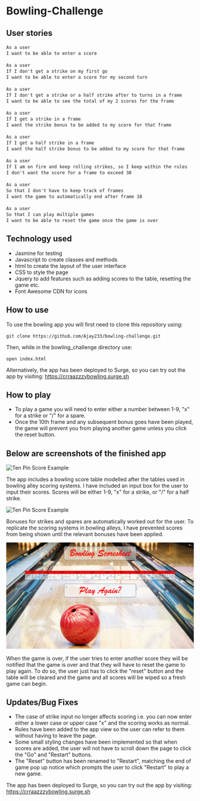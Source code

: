 # Bowling-Challenge

## User stories
```
As a user
I want to be able to enter a score

As a user
If I don't get a strike on my first go
I want to be able to enter a score for my second turn

As a user
If I don't get a strike or a half strike after to turns in a frame
I want to be able to see the total of my 2 scores for the frame

As a user
If I get a strike in a frame
I want the strike bonus to be added to my score for that frame

As a user
If I get a half strike in a frame
I want the half strike bonus to be added to my score for that frame

As a user
If I am on fire and keep rolling strikes, so I keep within the rules
I don't want the score for a frame to exceed 30

As a user
So that I don't have to keep track of frames
I want the game to automatically end after frame 10

As a user
So that I can play multiple games
I want to be able to reset the game once the game is over

```


## Technology used

- Jasmine for testing
- Javascript to create classes and methods
- html to create the layout of the user interface
- CSS to style the page
- Jquery to add features such as adding scores to the table, resetting the game etc.
- Font Awesome CDN for icons


## How to use
To use the bowling app you will first need to clone this repository using:

```
git clone https://github.com/Ajay233/bowling-challenge.git
```

Then, while in the bowling_challenge directory use:
```
open index.html
```

Alternatively, the app has been deployed to Surge, so you can try out the app by visiting:  https://crraazzzybowling.surge.sh

## How to play

- To play a game you will need to enter either a number between 1-9, "x" for a strike or "/" for a spare.
- Once the 10th frame and any subsequent bonus goes have been played, the game will prevent you from playing another game unless you click the reset button.


## Below are screenshots of the finished app

![Ten Pin Score Example](images/ready_to_begin.png)

The app includes a bowling score table modelled after the tables used in bowling alley scoring systems.  I have included an input box for the user to input their scores.  Scores will be either 1-9, "x" for a strike, or "/" for a half strike.


![Ten Pin Score Example](images/scoring.png)

Bonuses for strikes and spares are automatically worked out for the user.  To replicate the scoring systems in bowling alleys, I have prevented scores from being shown until the relevant bonuses have been applied.


![Ten Pin Score Example](images/Game_over.png)

When the game is over, if the user tries to enter another score they will be notified that the game is over and that they will have to reset the game to play again.  To do so, the user just has to click the "reset" button and the table will be cleared and the game and all scores will be wiped so a fresh game can begin.

## Updates/Bug Fixes
- The case of strike input no longer affects scoring i.e. you can now enter either a lower case or upper case "x" and the scoring works as normal.
- Rules have been added to the app view so the user can refer to them without having to leave the page.
- Some small styling changes have been implemented so that when scores are added, the user will not have to scroll down the page to click the "Go" and "Restart" buttons.
- The "Reset" button has been renamed to "Restart", matching the end of game pop up notice which prompts the user to click "Restart" to play a new game.


The app has been deployed to Surge, so you can try out the app by visiting:  https://crraazzzybowling.surge.sh
